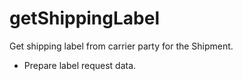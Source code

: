 # getShippingLabel

Get shipping label from carrier party for the Shipment. 

*   Prepare label request data.